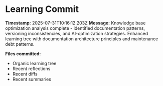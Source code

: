 # Learning Commit

**Timestamp:** 2025-07-31T10:16:12.203Z
**Message:** Knowledge base optimization analysis complete - identified documentation patterns, versioning inconsistencies, and AI-optimization strategies. Enhanced learning tree with documentation architecture principles and maintenance debt patterns.

**Files committed:**
- Organic learning tree
- Recent reflections
- Recent diffs
- Recent summaries
